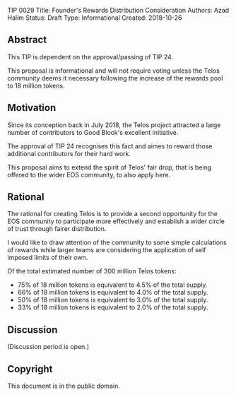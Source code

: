 
TIP 0029
Title:  Founder's Rewards Distribution Consideration
Authors: Azad Halim
Status: Draft
Type: Informational
Created: 2018-10-26
 

Abstract
---------

This TIP is dependent on the approval/passing of TIP 24.

This proposal is informational and will not require voting unless 
the Telos community deems it necessary following the increase of 
the rewards pool to 18 million tokens.

Motivation
-----------

Since its conception back in July 2018, the Telos project attracted a 
large number of contributors to Good Block's excellent initiative.

The approval of TIP 24 recognises this fact and aimes to reward those 
additional contributors for their hard work.

This proposal aims to extend the spirit of Telos' fair drop, that is 
being offered to the wider EOS community, to also apply here.

Rational
---------

The rational for creating Telos is to provide a second opportunity for 
the EOS community to participate more effectively and establish a wider 
circle of trust through fairer distribution.

I would like to draw attention of the community to some simple calculations 
of rewards while larger teams are considering the application of self imposed 
limits of their own.

Of the total estimated number of 300 million Telos tokens: 

- 75% of 18 million tokens is equivalent to 4.5% of the total supply.
- 66% of 18 million tokens is equivalent to 4.0% of the total supply.
- 50% of 18 million tokens is equivalent to 3.0% of the total supply.
- 33% of 18 million tokens is equivalent to 2.0% of the total supply.


 
Discussion
-----------

(Discussion period is open.)


Copyright
----------
This document is in the public domain.
